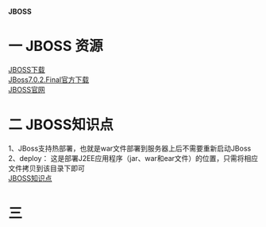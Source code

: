 **JBOSS**
#  一 JBOSS 资源<br>
[JBOSS下载](http://jbossas.jboss.org/downloads/)<br>
[JBoss7.0.2.Final官方下载](http://download.jboss.org/jbossas/7.0/jboss-as-7.0.2.Final/jboss-as-web-7.0.2.Final.zip)<br>
[JBOSS官网](http://www.jboss.org/)<br>
   
#  二 JBOSS知识点 <br>
1、JBoss支持热部署，也就是war文件部署到服务器上后不需要重新启动JBoss <br>
2、deploy： 这是部署J2EE应用程序（jar、war和ear文件）的位置，只需将相应文件拷贝到该目录下即可<br>
[JBOSS知识点](http://uule.iteye.com/blog/2043770) <br>
#  三 